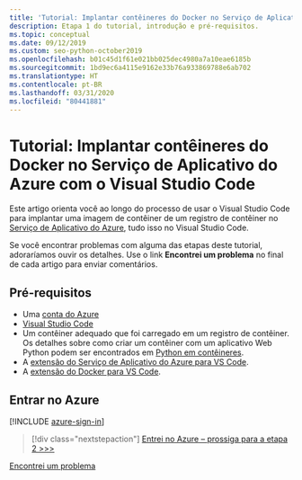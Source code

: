 ```yaml
---
title: 'Tutorial: Implantar contêineres do Docker no Serviço de Aplicativo do Azure com o Visual Studio Code'
description: Etapa 1 do tutorial, introdução e pré-requisitos.
ms.topic: conceptual
ms.date: 09/12/2019
ms.custom: seo-python-october2019
ms.openlocfilehash: b01c45d1f61e021bb025dec4980a7a10eae6185b
ms.sourcegitcommit: 1bd9ec6a4115e9162e33b76a933869788e6ab702
ms.translationtype: HT
ms.contentlocale: pt-BR
ms.lasthandoff: 03/31/2020
ms.locfileid: "80441881"
---
```

# <a name="tutorial-deploy-docker-containers-to-azure-app-service-with-visual-studio-code"></a>Tutorial: Implantar contêineres do Docker no Serviço de Aplicativo do Azure com o Visual Studio Code

Este artigo orienta você ao longo do processo de usar o Visual Studio Code para implantar uma imagem de contêiner de um registro de contêiner no [Serviço de Aplicativo do Azure](https://azure.microsoft.com/services/app-service/containers/), tudo isso no Visual Studio Code.

Se você encontrar problemas com alguma das etapas deste tutorial, adoraríamos ouvir os detalhes. Use o link **Encontrei um problema** no final de cada artigo para enviar comentários.

## <a name="prerequisites"></a>Pré-requisitos

- Uma [conta do Azure](https://azure.microsoft.com/free/?utm_source=campaign&utm_campaign=vscode-tutorial-docker-extension&mktingSource=vscode-tutorial-docker-extension)
- [Visual Studio Code](https://code.visualstudio.com/)
- Um contêiner adequado que foi carregado em um registro de contêiner. Os detalhes sobre como criar um contêiner com um aplicativo Web Python podem ser encontrados em [Python em contêineres](https://code.visualstudio.com/docs/containers/quickstart-python).
- A [extensão do Serviço de Aplicativo do Azure para VS Code](https://marketplace.visualstudio.com/items?itemName=ms-azuretools.vscode-azureappservice).
- A [extensão do Docker para VS Code](https://marketplace.visualstudio.com/items?itemName=ms-azuretools.vscode-docker).

## <a name="sign-in-to-azure"></a>Entrar no Azure

[!INCLUDE [azure-sign-in](includes/azure-sign-in.md)]

> [!div class="nextstepaction"]
> [Entrei no Azure – prossiga para a etapa 2 >>>](tutorial-deploy-containers-02.md)

[Encontrei um problema](https://www.research.net/r/PWZWZ52?tutorial=vscode-appservice-containers&step=01-verify-prerequisites)
